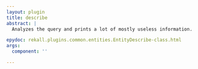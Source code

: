 ```yaml
---
layout: plugin
title: describe
abstract: |
  Analyzes the query and prints a lot of mostly useless information.

epydoc: rekall.plugins.common.entities.EntityDescribe-class.html
args:
  component: ''

---
```



